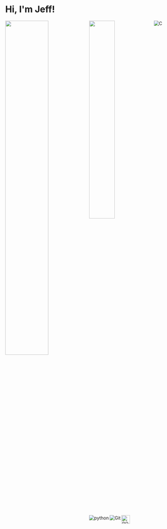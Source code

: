 # Hi, I'm Jeff!

<img align="left" width="52%" src="https://github-readme-stats.vercel.app/api?username=jefflai0412&show_icons=true&theme=dark" />
<img align="left" width="40%" src="https://github-readme-stats.vercel.app/api/top-langs/?username=jefflai0412&layout=compact" />


<img alt="C" align="left" src="https://img.shields.io/badge/c-%2300599C.svg?style=for-the-badge&logo=c&logoColor=white"/>
<img alt="python" align="left" src="https://img.shields.io/badge/python-3670A0?style=for-the-badge&logo=python&logoColor=ffdd54"/>
<img alt="Git" align="left" src="https://img.shields.io/badge/git-%23F05033.svg?style=for-the-badge&logo=git&logoColor=white"/>
<img alt="ROS2" align="left" height="27px" src="https://www.freshconsulting.com/wp-content/uploads/fly-images/33744/ROS-2_logo-2392x9999.png"/>

